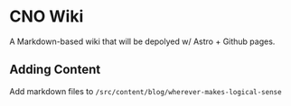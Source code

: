 # CNO Wiki

A Markdown-based wiki that will be depolyed w/ Astro + Github pages.

## Adding Content

Add markdown files to `/src/content/blog/wherever-makes-logical-sense`

